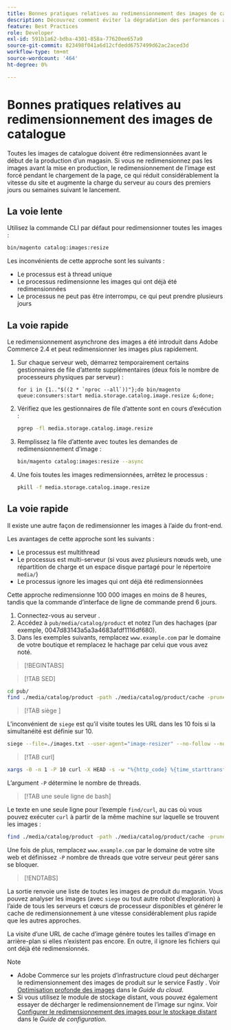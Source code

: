 ```yaml
---
title: Bonnes pratiques relatives au redimensionnement des images de catalogue
description: Découvrez comment éviter la dégradation des performances avant le lancement en production de votre site Adobe Commerce.
feature: Best Practices
role: Developer
exl-id: 591b1a62-bdba-4301-858a-77620ee657a9
source-git-commit: 823498f041a6d12cfdedd6757499d62ac2aced3d
workflow-type: tm+mt
source-wordcount: '464'
ht-degree: 0%

---
```


# Bonnes pratiques relatives au redimensionnement des images de catalogue

Toutes les images de catalogue doivent être redimensionnées avant le début de la production d’un magasin. Si vous ne redimensionnez pas les images avant la mise en production, le redimensionnement de l’image est forcé pendant le chargement de la page, ce qui réduit considérablement la vitesse du site et augmente la charge du serveur au cours des premiers jours ou semaines suivant le lancement.

## La voie lente

Utilisez la commande CLI par défaut pour redimensionner toutes les images :

```bash
bin/magento catalog:images:resize
```

Les inconvénients de cette approche sont les suivants :

- Le processus est à thread unique
- Le processus redimensionne les images qui ont déjà été redimensionnées
- Le processus ne peut pas être interrompu, ce qui peut prendre plusieurs jours

## La voie rapide

Le redimensionnement asynchrone des images a été introduit dans Adobe Commerce 2.4 et peut redimensionner les images plus rapidement.

1. Sur chaque serveur web, démarrez temporairement certains gestionnaires de file d’attente supplémentaires (deux fois le nombre de processeurs physiques par serveur) :

   ```bsh
   for i in {1.."$((2 * `nproc --all`))"};do bin/magento queue:consumers:start media.storage.catalog.image.resize &;done;
   ```

1. Vérifiez que les gestionnaires de file d’attente sont en cours d’exécution :

   ```bash
   pgrep -fl media.storage.catalog.image.resize
   ```

1. Remplissez la file d’attente avec toutes les demandes de redimensionnement d’image :

   ```bash
   bin/magento catalog:images:resize --async
   ```

1. Une fois toutes les images redimensionnées, arrêtez le processus :

   ```bash
   pkill -f media.storage.catalog.image.resize
   ```

## La voie rapide

Il existe une autre façon de redimensionner les images à l’aide du front-end.

Les avantages de cette approche sont les suivants :

- Le processus est multithread
- Le processus est multi-serveur (si vous avez plusieurs nœuds web, une répartition de charge et un espace disque partagé pour le répertoire `media/`)
- Le processus ignore les images qui ont déjà été redimensionnées

Cette approche redimensionne 100 000 images en moins de 8 heures, tandis que la commande d’interface de ligne de commande prend 6 jours.

1. Connectez-vous au serveur .
1. Accédez à `pub/media/catalog/product` et notez l’un des hachages (par exemple, 0047d83143a5a3a4683afdf1116df680).
1. Dans les exemples suivants, remplacez `www.example.com` par le domaine de votre boutique et remplacez le hachage par celui que vous avez noté.

>[!BEGINTABS]

>[!TAB SED]

```bash
cd pub/
find ./media/catalog/product -path ./media/catalog/product/cache -prune -o -type f -print | sed 's~./media/catalog/product/~https://www.example.com/media/catalog/product/cache/0047d83143a5a3a4683afdf1116df680/~g' > images.txt
```

>[!TAB  siège ]

L’inconvénient de `siege` est qu’il visite toutes les URL dans les 10 fois si la simultanéité est définie sur 10.

```bash
siege --file=./images.txt --user-agent="image-resizer" --no-follow --no-parser --concurrent=10 --reps=once
```

>[!TAB curl]

```bash
xargs -0 -n 1 -P 10 curl -X HEAD -s -w "%{http_code} %{time_starttransfer} %{url_effective}\n" < <(tr \\n \\0 <images.txt)
```

L’argument `-P` détermine le nombre de threads.

>[!TAB une seule ligne de bash]

Le texte en une seule ligne pour l’exemple `find/curl`, au cas où vous pouvez exécuter `curl` à partir de la même machine sur laquelle se trouvent les images :

```bash
find ./media/catalog/product -path ./media/catalog/product/cache -prune -o -type f -print | sed 's~./media/catalog/product/~https://www.example.com/media/catalog/product/cache/0047d83143a5a3a4683afdf1116df680/~g' | xargs -n 1 -P 10 curl -X HEAD -s -w "%{http_code} %{time_starttransfer} %{url_effective}\n"
```

Une fois de plus, remplacez `www.example.com` par le domaine de votre site web et définissez `-P` nombre de threads que votre serveur peut gérer sans se bloquer.

>[!ENDTABS]

La sortie renvoie une liste de toutes les images de produit du magasin. Vous pouvez analyser les images (avec `siege` ou tout autre robot d’exploration) à l’aide de tous les serveurs et cœurs de processeur disponibles et générer le cache de redimensionnement à une vitesse considérablement plus rapide que les autres approches.

La visite d’une URL de cache d’image génère toutes les tailles d’image en arrière-plan si elles n’existent pas encore. En outre, il ignore les fichiers qui ont déjà été redimensionnés.

>[!NOTE]
>
>- Adobe Commerce sur les projets d’infrastructure cloud peut décharger le redimensionnement des images de produit sur le service Fastly . Voir [Optimisation profonde des images](https://experienceleague.adobe.com/docs/commerce-cloud-service/user-guide/cdn/fastly-image-optimization.html?lang=fr#deep-image-optimization) dans le _Guide du cloud_.
>- Si vous utilisez le module de stockage distant, vous pouvez également essayer de décharger le redimensionnement de l’image sur nginx. Voir [Configurer le redimensionnement des images pour le stockage distant](https://experienceleague.adobe.com/docs/commerce-operations/configuration-guide/storage/remote-storage/remote-storage-image-resize.html?lang=fr) dans le _Guide de configuration_.
